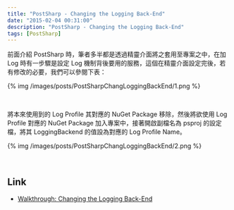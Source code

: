 ```yaml
---
title: "PostSharp - Changing the Logging Back-End"
date: "2015-02-04 00:31:00"
description: "PostSharp - Changing the Logging Back-End"
tags: [PostSharp]
---
```



前面介紹 PostSharp 時，筆者多半都是透過精靈介面將之套用至專案之中，在加 Log 時有一步驟是設定 Log 機制背後要用的服務，這個在精靈介面設定完後，若有修改的必要，我們可以參閱下表：  

<!-- More -->

{% img /images/posts/PostSharpChangLoggingBackEnd/1.png %}

<br/>


將本來使用到的 Log Profile 其對應的 NuGet Package 移除，然後將欲使用 Log Profile 對應的 NuGet Package 加入專案中，接著開啟副檔名為 psproj 的設定檔，將其 LoggingBackend 的值設為對應的 Log Profile Name。  

{% img /images/posts/PostSharpChangLoggingBackEnd/2.png %}

<br/>


Link
----
* [Walkthrough: Changing the Logging Back-End](http://doc.postsharp.net/logging-changing-backend)
